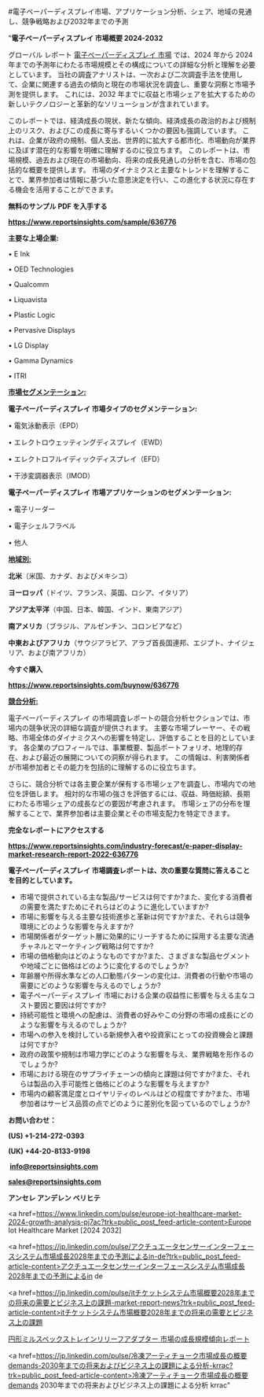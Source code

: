 #電子ペーパーディスプレイ市場、アプリケーション分析、シェア、地域の見通し、競争戦略および2032年までの予測

"<strong>電子ペーパーディスプレイ 市場概要 2024-2032</strong>

グローバル レポート <a href=https://www.reportsinsights.com/sample/636776>電子ペーパーディスプレイ 市場</a> では、2024 年から 2024 年までの予測年にわたる市場規模とその構成についての詳細な分析と理解を必要としています。 当社の調査アナリストは、一次および二次調査手法を使用して、企業に関連する過去の傾向と現在の市場状況を調査し、重要な洞察と市場予測を提供します。 これには、2032 年までに収益と市場シェアを拡大​​するための新しいテクノロジーと革新的なソリューションが含まれています。

このレポートでは、経済成長の現状、新たな傾向、経済成長の政治的および規制上のリスク、およびこの成長に寄与するいくつかの要因も強調しています。 これは、企業が政府の規制、個人支出、世界的に拡大する都市化、市場動向が業界に及ぼす潜在的な影響を明確に理解するのに役立ちます。 このレポートは、市場規模、過去および現在の市場動向、将来の成長見通しの分析を含む、市場の包括的な概要を提供します。 市場のダイナミクスと主要なトレンドを理解することで、業界参加者は情報に基づいた意思決定を行い、この進化する状況に存在する機会を活用することができます。

<strong><b>無料のサンプル PDF を入手する</b></strong>

<a href=https://www.reportsinsights.com/sample/636776><strong><u>https://www.reportsinsights.com/sample/636776</u></strong></a>

<strong>主要な上場企業:</strong>

• E Ink

• OED Technologies

• Qualcomm

• Liquavista

• Plastic Logic

• Pervasive Displays

• LG Display

• Gamma Dynamics

• ITRI

<strong><u>市場セグメンテーション</u></strong><strong><u>:</u></strong>

<strong>電子ペーパーディスプレイ 市場タイプのセグメンテーション:</strong>

• 電気泳動表示（EPD）

• エレクトロウェッティングディスプレイ（EWD）

• エレクトロフルイディックディスプレイ（EFD）

• 干渉変調器表示（IMOD）

<strong>電子ペーパーディスプレイ 市場アプリケーションのセグメンテーション:</strong>

• 電子リーダー

• 電子シェルフラベル

• 他人

<strong><u>地域別</u></strong><strong><u>:</u></strong>

<strong>北米</strong>（米国、カナダ、およびメキシコ）

<strong>ヨーロッパ</strong>（ドイツ、フランス、英国、ロシア、イタリア）

<strong>アジア太平洋</strong>（中国、日本、韓国、インド、東南アジア）

<strong>南アメリカ</strong>（ブラジル、アルゼンチン、コロンビアなど）

<strong>中東およびアフリカ</strong>（サウジアラビア、アラブ首長国連邦、エジプト、ナイジェリア、および南アフリカ）

<strong>今すぐ購入</strong>

<a href=https://www.reportsinsights.com/buynow/636776><strong><u>https://www.reportsinsights.com/buynow/636776</u></strong></a>

<strong><u>競合分析:</u></strong>

電子ペーパーディスプレイ の市場調査レポートの競合分析セクションでは、市場内の競争状況の詳細な調査が提供されます。 主要な市場プレーヤー、その戦略、市場全体のダイナミクスへの影響を特定し、評価することを目的としています。 各企業のプロフィールでは、事業概要、製品ポートフォリオ、地理的存在、および最近の展開についての洞察が得られます。 この情報は、利害関係者が市場参加者とその能力を包括的に理解するのに役立ちます。

さらに、競合分析では各主要企業が保有する市場シェアを調査し、市場内での地位を評価します。 相対的な市場の強さを評価するには、収益、時価総額、長期にわたる市場シェアの成長などの要因が考慮されます。 市場シェアの分布を理解することで、業界参加者は主要企業とその市場支配力を特定できます。

<strong>完全なレポートにアクセスする</strong>

<a href=https://www.reportsinsights.com/industry-forecast/e-paper-display-market-research-report-2022-636776><strong><u><b>https://www.reportsinsights.com/industry-forecast/e-paper-display-market-research-report-2022-636776</b></u></strong></a>

<strong><b>電子ペーパーディスプレイ 市場調査レポートは、次の重要な質問に答えることを目的としています。</b></strong>
<ul>
  <li>市場で提供されている主な製品/サービスは何ですか?また、変化する消費者の需要を満たすためにそれらはどのように進化していますか?</li>
  <li>市場に影響を与える主要な技術進歩と革新は何ですか?また、それらは競争環境にどのような影響を与えますか?</li>
  <li>市場関係者がターゲット層に効果的にリーチするために採用する主要な流通チャネルとマーケティング戦略は何ですか?</li>
  <li>市場の価格動向はどのようなものですか?また、さまざまな製品セグメントや地域ごとに価格はどのように変化するのでしょうか?</li>
  <li>年齢層や所得水準などの人口動態パターンの変化は、消費者の行動や市場の需要にどのような影響を与えるのでしょうか?</li>
  <li>電子ペーパーディスプレイ 市場における企業の収益性に影響を与える主なコスト要因と要因は何ですか?</li>
  <li>持続可能性と環境への配慮は、消費者の好みやこの分野の市場の成長にどのような影響を与えるのでしょうか?</li>
  <li>市場への参入を検討している新規参入者や投資家にとっての投資機会と課題は何ですか?</li>
  <li>政府の政策や規制は市場力学にどのような影響を与え、業界戦略を形作るのでしょうか?</li>
  <li>市場における現在のサプライチェーンの傾向と課題は何ですか?また、それらは製品の入手可能性と価格にどのような影響を与えますか?</li>
  <li>市場内の顧客満足度とロイヤリティのレベルはどの程度ですか?また、市場参加者はサービス品質の点でどのように差別化を図っているのでしょうか?</li>
</ul>
<strong>お問い合わせ：</strong>

<strong>(US) +1-214-272-0393</strong>

<strong>(UK) +44-20-8133-9198</strong>

<strong> </strong><a href=info@reportsinsights.com><strong><u>info@reportsinsights.com</u></strong></a>

<a href=sales@reportsinsights.com><strong><u>sales@reportsinsights.com</u></strong></a>

<strong>アンセレ アンデレン ベリヒテ</strong>

<a href=https://www.linkedin.com/pulse/europe-iot-healthcare-market-2024-growth-analysis-pj7ac?trk=public_post_feed-article-content>Europe Iot Healthcare Market [2024 2032]</a>

<a href=https://jp.linkedin.com/pulse/アクチュエータセンサーインターフェースシステム市場成長2028年までの予測によるin-de?trk=public_post_feed-article-content>アクチュエータセンサーインターフェースシステム市場成長2028年までの予測によるin de</a>

<a href=https://jp.linkedin.com/pulse/itチケットシステム市場概要2028年までの将来の需要とビジネス上の課題-market-report-news?trk=public_post_feed-article-content>itチケットシステム市場概要2028年までの将来の需要とビジネス上の課題</a>

<a href=https://www.linkedin.com/pulse/円形ミルスペックストレインリリーフアダプター-市場の成長規模傾向レポート-reportsinsights-pvt-ltd/>円形ミルスペックストレインリリーフアダプター 市場の成長規模傾向レポート</a>

<a href=https://jp.linkedin.com/pulse/冷凍アーティチョーク市場成長の概要demands-2030年までの将来およびビジネス上の課題による分析-krrac?trk=public_post_feed-article-content>冷凍アーティチョーク市場成長の概要demands 2030年までの将来およびビジネス上の課題による分析 krrac</a>"
